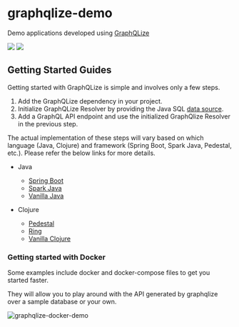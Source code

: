 # graphqlize-demo

Demo applications developed using [GraphQLize](https://www.graphqlize.org)

<a href="https://discord.gg/akkdPqf"><img src="https://img.shields.io/badge/chat-discord-brightgreen.svg?logo=discord&style=flat"></a>
<a href="https://twitter.com/intent/follow?screen_name=GraphQLize"><img src="https://img.shields.io/badge/Follow-GraphQLize-blue.svg?style=flat&logo=twitter"></a>


## Getting Started Guides

Getting started with GraphQLize is simple and involves only a few steps.

1. Add the GraphQLize dependency in your project.
2. Initialize GraphQLize Resolver by providing the Java SQL [data source](https://docs.oracle.com/javase/7/docs/api/javax/sql/DataSource.html).
3. Add a GraphQL API endpoint and use the initialized GraphQlize Resolver in the previous step.

The actual implementation of these steps will vary based on which language (Java, Clojure) and framework (Spring Boot, Spark Java, Pedestal, etc.). Please refer the below links for more details.

- Java

  - [Spring Boot](http://graphqlize.org/docs/getting_started/java/springboot)
  - [Spark Java](http://graphqlize.org/docs/getting_started/java/sparkjava)
  - [Vanilla Java](https://www.graphqlize.org/docs/getting_started/java/vanilla)

- Clojure
  - [Pedestal](https://www.graphqlize.org/docs/getting_started/clojure/pedestal)
  - [Ring](https://www.graphqlize.org/docs/getting_started/clojure/ring)
  - [Vanilla Clojure](https://www.graphqlize.org/docs/getting_started/clojure/vanilla)

### Getting started with Docker

Some examples include docker and docker-compose files to get you started faster.

They will allow you to play around with the API generated by graphqlize over a sample database or your own.

![graphqlize-docker-demo](graphqlize-boot-docker.gif)
